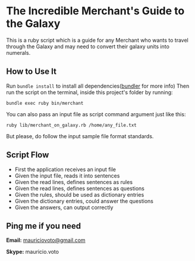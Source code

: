 # The Incredible Merchant's Guide to the Galaxy

This is a ruby script which is a guide for any Merchant who wants to travel through the
Galaxy and may need to convert their galaxy units into numerals.

## How to Use It

Run ```bundle install``` to install all dependencies([bundler](https://github.com/bundler/bundler) for more info)
Then run the script on the terminal, inside this project's folder by running:

```bundle exec ruby bin/merchant```

You can also pass an input file as script command argument just like this:

```ruby lib/merchant_on_galaxy.rb /home/any_file.txt```

But please, do follow the input sample file format standards.

## Script Flow

- First the application receives an input file
- Given the input file, reads it into sentences
- Given the read lines, defines sentences as rules
- Given the read lines, defines sentences as questions
- Given the rules, should be used as dictionary entries
- Given the dictionary entries, could answer the questions
- Given the answers, can output correctly

## Ping me if you need

**Email:** mauriciovoto@gmail.com

**Skype:** mauricio.voto
